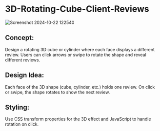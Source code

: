 # 3D-Rotating-Cube-Client-Reviews

![Screenshot 2024-10-22 122540](https://github.com/user-attachments/assets/e496c0b1-fb5d-4e09-b6a5-68d545738023)

## Concept: 
Design a rotating 3D cube or cylinder where each face displays a different review. Users can click arrows or swipe to rotate the shape and reveal different reviews.
## Design Idea:
Each face of the 3D shape (cube, cylinder, etc.) holds one review.
On click or swipe, the shape rotates to show the next review.
## Styling: 
Use CSS transform properties for the 3D effect and JavaScript to handle rotation on click.
